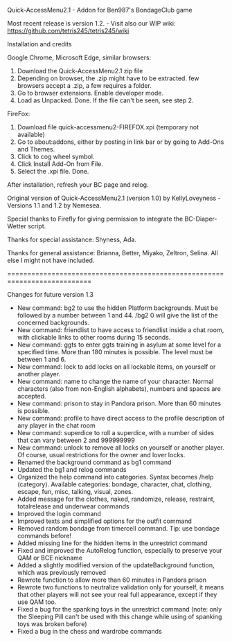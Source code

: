 Quick-AccessMenu2.1 - Addon for Ben987's BondageClub game 

Most recent release is version 1.2. - Visit also our WIP wiki: https://github.com/tetris245/tetris245/wiki

Installation and credits

Google Chrome, Microsoft Edge, similar browsers:
1. Download the Quick-AccessMenu2.1 zip file
2. Depending on browser, the .zip might have to be extracted. few browsers accept a .zip, a few requires a folder.
3. Go to browser extensions. Enable developer mode.
4. Load as Unpacked. Done. If the file can't be seen, see step 2.

FireFox:
1. Download file quick-accessmenu2-FIREFOX.xpi (temporary not available)
2. Go to about:addons, either by posting in link bar or by going to Add-Ons and Themes.
3. Click to cog wheel symbol.
4. Click Install Add-On from File.
5. Select the .xpi file. Done.

After installation, refresh your BC page and relog.

Original version of Quick-AccessMenu2.1 (version 1.0) by KellyLoveyness - Versions 1.1 and 1.2 by Nemesea.

Special thanks to Firefly for giving permission to integrate the BC-Diaper-Wetter script.

Thanks for special assistance:
Shyness, Ada.

Thanks for general assistance:
Brianna, Better, Miyako, Zeltron, Selina.
All else I might not have included.

===========================================================================

Changes for future version 1.3

* New command: bg2 to use the hidden Platform backgrounds. Must be followed by a number between 1 and 44. /bg2 0 will give the list of the concerned backgrounds.
* New command: friendlist to have access to friendlist inside a chat room, with clickable links to other rooms during 15 seconds.
* New command: ggts to enter ggts training in asylum at some level for a specified time. More than 180 minutes is possible. The level must be between 1 and 6.
* New command: lock to add locks on all lockable items, on yourself or another player. 
* New command: name to change the name of your character. Normal characters (also from non-English alphabets), numbers and spaces are accepted.
* New command: prison to stay in Pandora prison. More than 60 minutes is possible.
* New command: profile to have direct access to the profile description of any player in the chat room
* New command: superdice to roll a superdice, with a number of sides that can vary between 2 and 999999999
* New command: unlock to remove all locks on yourself or another player. Of course, usual restrictions for the owner and lover locks.
* Renamed the background command as bg1 command
* Updated the bg1 and relog commands 
* Organized the help command into categories. Syntax becomes /help (category). Available categories: bondage, character, chat, clothing, escape, fun, misc, talking, visual, zones.
* Added message for the clothes, naked, randomize, release, restraint, totalrelease and underwear commands
* Improved the login command
* Improved texts and simplified options for the outfit command
* Removed random bondage from timercell command. Tip: use bondage commands before!
* Added missing line for the hidden items in the unrestrict command
* Fixed and improved the AutoRelog function, especially to preserve your QAM or BCE nickname
* Added a slightly modified version of the updateBackground function, which was previously removed
* Rewrote function to allow more than 60 minutes in Pandora prison
* Rewrote two functions to neutralize validation only for yourself, it means that other players will not see your real full appearance, except if they use QAM too.
* Fixed a bug for the spanking toys in the unrestrict command (note: only the Sleeping Pill can't be used with this change while using of spanking toys was broken before)
* Fixed a bug in the chess and wardrobe commands
